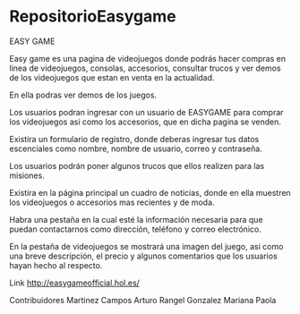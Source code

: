 # RepositorioEasygame

EASY GAME

Easy game es una pagina de videojuegos donde podrás hacer compras en linea de videojuegos, consolas, accesorios, consultar trucos y ver demos de los videojuegos que estan en venta en la actualidad.

En ella podras ver demos de los juegos.

Los usuarios podran ingresar con un usuario de EASYGAME para comprar los videojuegos asi como los accesorios, que en dicha pagina se venden.

Existira un formulario de registro, donde deberas ingresar tus datos escenciales como nombre, nombre de usuario, correo y contraseña.

Los usuarios podrán poner algunos trucos que ellos realizen para las misiones.

Existira en la página principal un cuadro de noticias, donde en ella muestren los videojuegos o accesorios mas recientes y de moda.

Habra una pestaña en la cual esté la información necesaria para que puedan contactarnos como dirección, teléfono y correo electrónico.

En la pestaña de videojuegos se mostrará una imagen del juego, asi como una breve descripción, el precio y algunos comentarios que los usuarios hayan hecho al respecto.


Link
http://easygameofficial.hol.es/

Contribuidores
Martinez Campos Arturo
Rangel Gonzalez Mariana Paola
